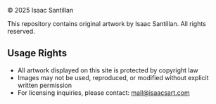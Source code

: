 
© 2025 Isaac Santillan

This repository contains original artwork by Isaac Santillan. All rights reserved.

## Usage Rights
- All artwork displayed on this site is protected by copyright law
- Images may not be used, reproduced, or modified without explicit written permission
- For licensing inquiries, please contact: mail@isaacsart.com
